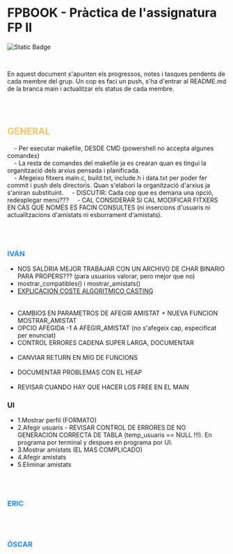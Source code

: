 # FPBOOK - Pràctica de l'assignatura FP II
<img alt="Static Badge" src="https://img.shields.io/badge/status-not_started-red"> <!-- Not started -->

<br>

En aquest document s'apunten els progressos, notes i tasques pendents de cada membre del grup. Un cop es faci un push, s'ha d'entrar al README.md de la branca main i actualitzar els status de cada membre.

<br><br>
<h2 style="color:#F8C471"> GENERAL </h2> 
<p>
<!-- Apunts generals -->
&nbsp &nbsp - Per executar makefile, DESDE CMD (powershell no accepta algunes comandes)<br>
&nbsp &nbsp - La resta de comandes del makefile ja es crearan quan es tingui la organització dels arxius pensada i planificada.<br>
&nbsp &nbsp - Afegeixo fitxers main.c, build.txt, include.h i data.txt per poder fer commit i push dels directoris. Quan s'elabori la organització d'arxius ja s'aniran substituint.
&nbsp &nbsp - DISCUTIR: Cada cop que es demana una opció, redesplegar menú???
&nbsp &nbsp - CAL CONSIDERAR SI CAL MODIFICAR FITXERS EN CAS QUE NOMÉS ES FACIN CONSULTES (ni insercions d'usuaris ni actualitzacions d'amistats ni esborrament d'amistats).

<!-- Fi dels apunts generals -->
</p>

<br><br>
<h3 style="color:DodgerBlue"> IVÁN </h3> 
<p>
<!-- Apunts d'Iván -->
<ul>
    <li>NOS SALDRIA MEJOR TRABAJAR CON UN ARCHIVO DE CHAR BINARIO PARA PROPERS??? (para usuarios valorar, pero mejor que no)</li>
    <li>mostrar_compatibles() i mostrar_amistats()</li>
    <li><a href = "https://stackoverflow.com/questions/37306000/performance-overhead-of-typecasting-variables-in-c">EXPLICACION COSTE ALGORITMICO CASTING</a></li>
    <br>
    <br>
    <li>CAMBIOS EN PARAMETROS DE AFEGIR AMISTAT + NUEVA FUNCION MOSTRAR_AMISTAT</li>
    <li>OPCIO AFEGIDA -1 A AFEGIR_AMISTAT (no s'afegeix cap, especificat per enunciat)</li>
    <li>CONTROL ERRORES CADENA SUPER LARGA, DOCUMENTAR</li>
    <br>
    <li>CANVIAR RETURN EN MIG DE FUNCIONS</li>
    <br>
    <li>DOCUMENTAR PROBLEMAS CON EL HEAP</li>
    <br>
    <li>REVISAR CUANDO HAY QUE HACER LOS FREE EN EL MAIN</li>
</ul>
<h3>UI</h3>
<ul>
    <li>1.Mostrar perfil (FORMATO)</li>
    <li>2.Afegir usuaris - REVISAR CONTROL DE ERRORES DE NO GENERACION CORRECTA DE TABLA (temp_usuaris == NULL !!!). En programa por terminal y despues en programa por UI.</li>
    <li>3.Mostrar amistats (EL MAS COMPLICADO)</li>
    <li>4.Afegir amistats</li>
    <li>5.Eliminar amistats</li>
</ul>
<!-- Fi dels apunts d'Iván -->
</p>
<br><br>
<h3 style="color:DodgerBlue"> ERIC </h3> 
<p>
<!-- Apunts d'ERIC -->



<!-- Fi dels apunts d'ERIC -->
</p>
<br><br>
<h3 style="color:DodgerBlue"> ÓSCAR </h3> 
<p>
<!-- Apunts d'ÓSCAR -->



<!-- Fi dels apunts d'Óscar -->
</p>